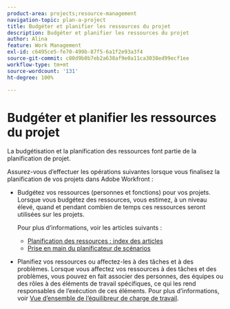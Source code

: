 ```yaml
---
product-area: projects;resource-management
navigation-topic: plan-a-project
title: Budgéter et planifier les ressources du projet
description: Budgéter et planifier les ressources du projet
author: Alina
feature: Work Management
exl-id: c6495ce5-fe70-499b-87f5-6a1f2e93a3f4
source-git-commit: c80d9b0b7eb2a638af9e0a11ca3038ed99ecf1ee
workflow-type: tm+mt
source-wordcount: '131'
ht-degree: 100%

---
```


# Budgéter et planifier les ressources du projet

<!--
<p data-mc-conditions="QuicksilverOrClassic.Draft mode">(NOTE: this article is only valuable for searching. All the information resides in other articles.)</p>
-->

La budgétisation et la planification des ressources font partie de la planification de projet.

Assurez-vous d’effectuer les opérations suivantes lorsque vous finalisez la planification de vos projets dans Adobe Workfront :

* Budgétez vos ressources (personnes et fonctions) pour vos projets. Lorsque vous budgétez des ressources, vous estimez, à un niveau élevé, quand et pendant combien de temps ces ressources seront utilisées sur les projets.

  Pour plus d’informations, voir les articles suivants :

   * [Planification des ressources : index des articles](../../../resource-mgmt/resource-planning/resource-planning-overview.md)
   * [Prise en main du planificateur de scénarios](../../../scenario-planner/get-started-with-scenario-planning.md)

* Planifiez vos ressources ou affectez-les à des tâches et à des problèmes. Lorsque vous affectez vos ressources à des tâches et des problèmes, vous pouvez en fait associer des personnes, des équipes ou des rôles à des éléments de travail spécifiques, ce qui les rend responsables de l’exécution de ces éléments. Pour plus d’informations, voir [Vue d’ensemble de l’équilibreur de charge de travail](../../../resource-mgmt/workload-balancer/overview-workload-balancer.md).
